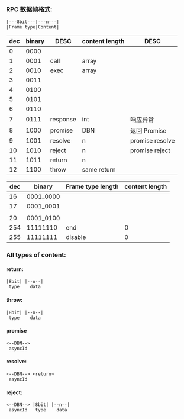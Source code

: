 ### RPC 数据帧格式:

```
|---8bit---|---n---|
|Frame type|Content|
```

| dec | binary | DESC     | content length | DESC            |
| --- | ------ | -------- | -------------- | --------------- |
| 0   | 0000   |          |                |                 |
| 1   | 0001   | call     | array          |                 |
| 2   | 0010   | exec     | array          |                 |
| 3   | 0011   |          |                |                 |
| 4   | 0100   |          |                |                 |
| 5   | 0101   |          |                |                 |
| 6   | 0110   |          |                |                 |
| 7   | 0111   | response | int            | 响应异常        |
| 8   | 1000   | promise  | DBN            | 返回 Promise    |
| 9   | 1001   | resolve  | n              | promise resolve |
| 10  | 1010   | reject   | n              | promise reject  |
| 11  | 1011   | return   | n              |                 |
| 12  | 1100   | throw    | same return    |                 |

| dec | binary    | Frame type length | content length |
| --- | --------- | ----------------- | -------------- |
| 16  | 0001_0000 |                   |                |
| 17  | 0001_0001 |                   |                |
|     |           |                   |                |
| 20  | 0001_0100 |                   |                |
| 254 | 11111110  | end               | 0              |
| 255 | 11111111  | disable           | 0              |

### All types of content:

#### return:

```
|8bit| |--n--|
 type    data
```

#### throw:

```
|8bit| |--n--|
 type    data
```

#### promise

```
<--DBN-->
 asyncId
```

#### resolve:

```
<--DBN--> <return>
 asyncId
```

#### reject:

```
<--DBN--> |8bit| |--n--|
 asyncId   type    data
```
